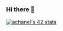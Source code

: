 ### Hi there 👋

<!--
**achanel/achanel** is a ✨ _special_ ✨ repository because its `README.md` (this file) appears on your GitHub profile.

Here are some ideas to get you started:

- 🔭 I’m currently working on ...
- 🌱 I’m currently learning ...
- 👯 I’m looking to collaborate on ...
- 🤔 I’m looking for help with ...
- 💬 Ask me about ...
- 📫 How to reach me: ...
- 😄 Pronouns: ...
- ⚡ Fun fact: ...
-->

[![achanel's 42 stats](https://badge42.vercel.app/api/v2/cl2n6w34y002509jsjvq2r40x/stats?cursusId=21&coalitionId=104)](https://github.com/JaeSeoKim/badge42)
